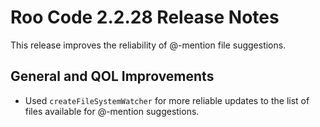 # Roo Code 2.2.28 Release Notes

This release improves the reliability of @-mention file suggestions.

## General and QOL Improvements

*   Used `createFileSystemWatcher` for more reliable updates to the list of files available for @-mention suggestions.
